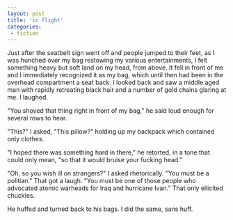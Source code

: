 ```yaml
---
layout: post
title: 'in flight'
categories:
 - fiction
---
```


Just after the seatbelt sign went off and people jumped to their feet, as I was hunched over my bag restowing my various entertainments, I felt something heavy but soft land on my head, from above. It fell in front of me and I immediately recognized it as my bag, which until then had been in the overhead compartment a seat back. I looked back and saw a middle aged man with rapidly retreating black hair and a number of gold chains glaring at me. I laughed. 



"You shoved that thing right in front of my bag," he said loud enough for several rows to hear.



"This?" I asked, "This pillow?" holding up my backpack which contained only clothes.



"I hoped there was something hard in there," he retorted, in a tone that could only mean, "so that it would bruise your fucking head."



"Oh, so you wish ill on strangers?" I asked rhetorically. "You must be a politian." That got a laugh. "You must be one of those people who advocated atomic warheads for Iraq and hurricane Ivan." That only ellicited chuckles.



He huffed and turned back to his bags. I did the same, sans huff.